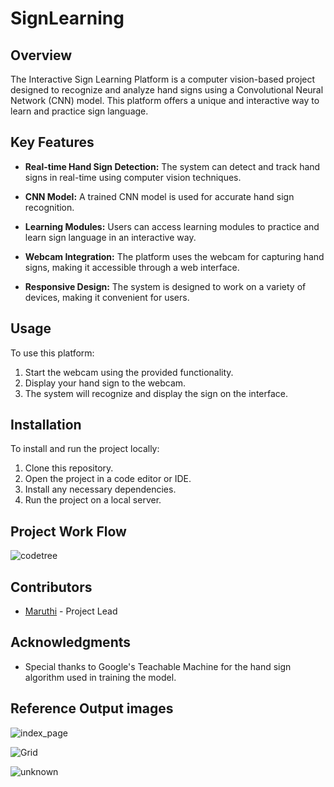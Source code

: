 # SignLearning

## Overview

The Interactive Sign Learning Platform is a computer vision-based project designed to recognize and analyze hand signs using a Convolutional Neural Network (CNN) model. This platform offers a unique and interactive way to learn and practice sign language.

## Key Features

- **Real-time Hand Sign Detection:** The system can detect and track hand signs in real-time using computer vision techniques.

- **CNN Model:** A trained CNN model is used for accurate hand sign recognition.

- **Learning Modules:** Users can access learning modules to practice and learn sign language in an interactive way.

- **Webcam Integration:** The platform uses the webcam for capturing hand signs, making it accessible through a web interface.

- **Responsive Design:** The system is designed to work on a variety of devices, making it convenient for users.

## Usage

To use this platform:
1. Start the webcam using the provided functionality.
2. Display your hand sign to the webcam.
3. The system will recognize and display the sign on the interface.

## Installation

To install and run the project locally:

1. Clone this repository.
2. Open the project in a code editor or IDE.
3. Install any necessary dependencies.
4. Run the project on a local server.

## Project Work Flow

![codetree](https://github.com/whoknows-acc/SignLearning/assets/121706967/d3dee608-8ad4-4230-b28f-3bd0c189b8bf)


## Contributors

- [Maruthi](https://github.com/whoknows-acc) - Project Lead

## Acknowledgments

- Special thanks to Google's Teachable Machine for the hand sign algorithm used in training the model.

## Reference Output images

![index_page](https://github.com/whoknows-acc/SignLearning/assets/121706967/eb83c824-4c7c-485a-b490-8eaa9d9fb322)

![Grid](https://github.com/whoknows-acc/SignLearning/assets/121706967/70da1231-b512-4144-b67a-9634b5d86795)

![unknown](https://github.com/whoknows-acc/SignLearning/assets/121706967/884c3054-b05b-4af3-b7cc-9f5b71a4e4d3)
